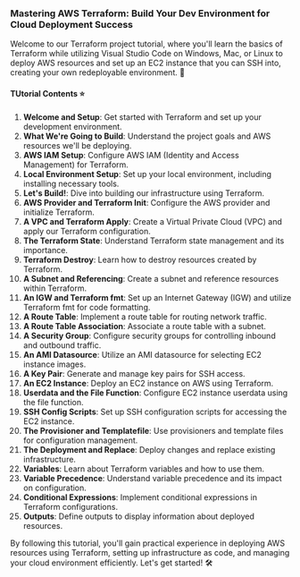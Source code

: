 ### Mastering AWS Terraform: Build Your Dev Environment for Cloud Deployment Success

Welcome to our Terraform project tutorial, where you'll learn the basics of Terraform while utilizing Visual Studio Code on Windows, Mac, or Linux to deploy AWS resources and set up an EC2 instance that you can SSH into, creating your own redeployable environment. 🚀

#### TUtorial Contents ⭐️

1. **Welcome and Setup**: Get started with Terraform and set up your development environment.
2. **What We're Going to Build**: Understand the project goals and AWS resources we'll be deploying.
3. **AWS IAM Setup**: Configure AWS IAM (Identity and Access Management) for Terraform.
4. **Local Environment Setup**: Set up your local environment, including installing necessary tools.
5. **Let's Build!**: Dive into building our infrastructure using Terraform.
6. **AWS Provider and Terraform Init**: Configure the AWS provider and initialize Terraform.
7. **A VPC and Terraform Apply**: Create a Virtual Private Cloud (VPC) and apply our Terraform configuration.
8. **The Terraform State**: Understand Terraform state management and its importance.
9. **Terraform Destroy**: Learn how to destroy resources created by Terraform.
10. **A Subnet and Referencing**: Create a subnet and reference resources within Terraform.
11. **An IGW and Terraform fmt**: Set up an Internet Gateway (IGW) and utilize Terraform fmt for code formatting.
12. **A Route Table**: Implement a route table for routing network traffic.
13. **A Route Table Association**: Associate a route table with a subnet.
14. **A Security Group**: Configure security groups for controlling inbound and outbound traffic.
15. **An AMI Datasource**: Utilize an AMI datasource for selecting EC2 instance images.
16. **A Key Pair**: Generate and manage key pairs for SSH access.
17. **An EC2 Instance**: Deploy an EC2 instance on AWS using Terraform.
18. **Userdata and the File Function**: Configure EC2 instance userdata using the file function.
19. **SSH Config Scripts**: Set up SSH configuration scripts for accessing the EC2 instance.
20. **The Provisioner and Templatefile**: Use provisioners and template files for configuration management.
21. **The Deployment and Replace**: Deploy changes and replace existing infrastructure.
22. **Variables**: Learn about Terraform variables and how to use them.
23. **Variable Precedence**: Understand variable precedence and its impact on configuration.
24. **Conditional Expressions**: Implement conditional expressions in Terraform configurations.
25. **Outputs**: Define outputs to display information about deployed resources.

By following this tutorial, you'll gain practical experience in deploying AWS resources using Terraform, setting up infrastructure as code, and managing your cloud environment efficiently. Let's get started! 🛠️